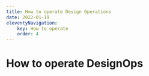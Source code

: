 ```yaml
---
title: How to operate Design Operations
date: 2022-01-19
eleventyNavigation:
    key: How to operate
    order: 4
---
```


# How to operate DesignOps